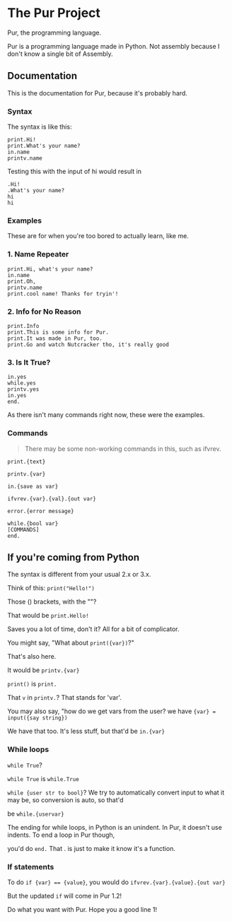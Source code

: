 # The Pur Project
Pur, the programming language.

Pur is a programming language made in Python. Not assembly because I don't know a single bit of Assembly.

## Documentation

This is the documentation for Pur, because it's probably hard.

### Syntax

The syntax is like this:

```
print.Hi!
print.What's your name?
in.name
printv.name
```

Testing this with the input of hi would result in

```
.Hi!
.What's your name?
hi
hi
```

### Examples
These are for when you're too bored to actually learn, like me.

### 1. Name Repeater

```
print.Hi, what's your name?
in.name
print.Oh,
printv.name
print.cool name! Thanks for tryin'!
```

### 2. Info for No Reason

```
print.Info
print.This is some info for Pur.
print.It was made in Pur, too.
print.Go and watch Nutcracker tho, it's really good
```
### 3. Is It True?

```
in.yes
while.yes
printv.yes
in.yes
end.
```

As there isn't many commands right now, these were the examples.

### Commands
> There may be some non-working commands in this, such as ifvrev.

```
print.{text}
```

```
printv.{var}
```

```
in.{save as var}
```

```
ifvrev.{var}.{val}.{out var}
```

```
error.{error message}
```
```
while.{bool var}
[COMMANDS]
end.
```

## If you're coming from Python
The syntax is different from your usual 2.x or 3.x.

Think of this: `print("Hello!")`

Those () brackets, with the ""?

That would be `print.Hello!`

Saves you a lot of time, don't it? All for a bit of complicator.

You might say, "What about `print({var})`?"

That's also here.

It would be `printv.{var}`

`print()` is `print.`

That `v` in `printv.`? That stands for 'var'.

You may also say, "how do we get vars from the user? we have `{var} = input({say string})`

We have that too. It's less stuff, but that'd be `in.{var}`

### While loops

`while True`?

`while True` is `while.True`

`while {user str to bool}`? We try to automatically convert input to what it may be, so conversion is auto, so that'd 

be `while.{uservar}`

The ending for while loops, in Python is an unindent. In Pur, it doesn't use indents. To end a loop in Pur though,

you'd do `end.` That . is just to make it know it's a function.

### If statements

To do `if {var} == {value}`, you would do `ifvrev.{var}.{value}.{out var}`

But the updated `if` will come in Pur 1.2!

Do what you want with Pur.
Hope you a good line 1!
